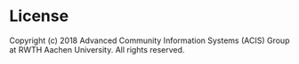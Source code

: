 # License

Copyright (c) 2018 Advanced Community Information Systems (ACIS) Group at RWTH Aachen University. All rights reserved.
